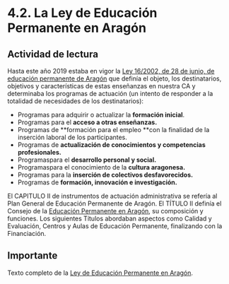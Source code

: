 # 4.2. La Ley de Educación Permanente en Aragón

## Actividad de lectura

Hasta este año 2019 estaba en vigor la [Ley 16/2002, de 28 de junio, de educación permanente de Aragón](http://benasque.aragob.es:443/cgi-bin/BRSCGI?CMD=VEROBJ&amp;MLKOB=178813214943) que definía el objeto, los destinatarios, objetivos y características de estas enseñanzas en nuestra CA y determinaba los programas de actuación \(un intento de responder a la totalidad de necesidades de los destinatarios\):

* Programas para adquirir o actualizar la **formación inicial**.
* Programas para el **acceso a otras enseñanzas.**
* Programas de **formación para el empleo **con la finalidad de la inserción laboral de los participantes.
* Programas de **actualización de conocimientos y competencias profesionales.**
* Programaspara el **desarrollo personal y social.**
* Programaspara el conocimiento de la **cultura aragonesa.**
* Programas para la **inserción de colectivos desfavorecidos.**
* Programas de **formación, innovación e investigación.**

El CAPITULO II de instrumentos de actuación administrativa se refería al Plan General de Educación Permanente de Aragón. El TÍTULO II definía el Consejo de la [Educación Permanente en Aragón](http://servicios.aragon.es/pgepa/), su composición y funciones. Los siguientes Títulos abordaban aspectos como Calidad y Evaluación, Centros y Aulas de Educación Permanente, finalizando con la Financiación.

## Importante

Texto completo de la [Ley de Educación Permanente en Aragón](http://aularagon.catedu.es/materialesaularagon2013/fepa/zips/Modulo_1/Ley_EPA_Aragon.pdf).


